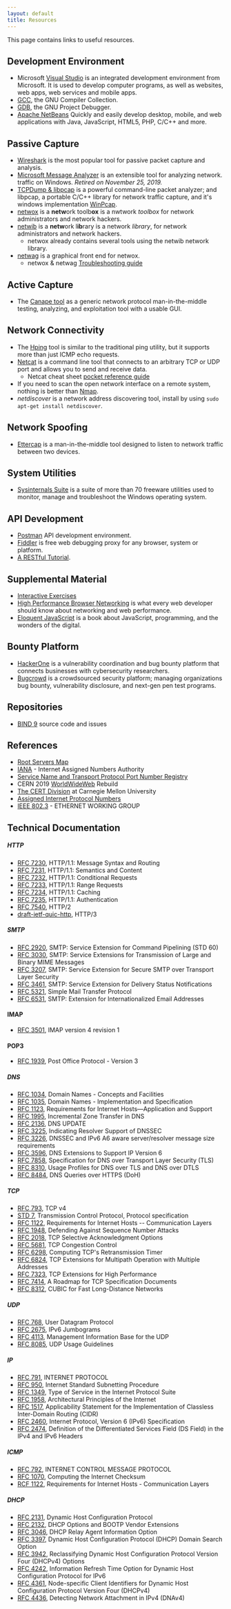 ```yaml
---
layout: default
title: Resources
---
```


This page contains links to useful resources.

Development Environment
------------------------------------
- Microsoft  [Visual Studio](https://visualstudio.microsoft.com/) is an integrated development environment from Microsoft. It is used to develop computer programs, as well as websites, web apps, web services and mobile apps.
- [GCC](https://gcc.gnu.org/), the GNU Compiler Collection.
- [GDB](https://www.gnu.org/software/gdb/), the GNU Project Debugger.
- [Apache NetBeans](https://netbeans.org/) Quickly and easily develop desktop, mobile, and web applications
with Java, JavaScript, HTML5, PHP, C/C++ and more.

Passive Capture
------------------------------------
- [Wireshark](https://www.wireshark.org/) is the most popular tool for passive packet capture and analysis.
- [Microsoft Message Analyzer](https://docs.microsoft.com/en-us/message-analyzer/microsoft-message-analyzer-operating-guide) is an extensible tool for analyzing network.
traffic on Windows. *Retired on November 25, 2019.*
- [TCPDump & libpcap](http://www.tcpdump.org/) is a powerful command-line packet analyzer; and libpcap, a portable C/C++ library for network traffic capture, and it's windows implementation [WinPcap](https://www.winpcap.org/).
- [netwox](http://www.cis.syr.edu/~wedu/Teaching/cis758/netw522/netwox-doc_html/) is a **netw**ork toolb**ox** is a nwtwork _toolbox_ for network administrators and network hackers.
- [netwib](http://www.cis.syr.edu/~wedu/seed/Labs/Lab_Setup/netw522/) is a <b>netw</b>ork l<b>ib</b>rary is a network _library_, for network administrators and network hackers.
  - netwox already contains several tools using the netwib network library.
- [netwag](http://www.cis.syr.edu/~wedu/seed/Labs/Lab_Setup/netw522/netwag-doc_html/) is a graphical front end for netwox.
  - netwox & netwag [Troubleshooting guide](docs\netwox.pdf)

Active Capture
------------------------------------
- The [Canape tool](https://github.com/ctxis/canape) as a generic network protocol man-in-the-middle testing, analyzing, and exploitation tool with a usable GUI.

Network Connectivity
------------------------------------
- The [Hping](http://www.hping.org/) tool is similar to the traditional ping utility, but it supports more than just ICMP echo requests.
- [Netcat](http://netcat.sourceforge.net/) is a command line tool that connects to an arbitrary TCP or UDP port and allows you to send and receive data.
  - Netcat cheat sheet [pocket reference guide](docs/netcat_cheat_sheet_v1.pdf)
- If you need to scan the open network interface on a remote system, nothing is better than [Nmap](https://nmap.org/).
- _netdiscover_ is a network address discovering tool, install by using `sudo apt-get install netdiscover`.

Network Spoofing
------------------------------------
- [Ettercap](https://www.ettercap-project.org/) is a man-in-the-middle tool designed to
listen to network traffic between two devices.

System Utilities
------------------------------------
- [Sysinternals Suite](https://docs.microsoft.com/en-us/sysinternals/) is a suite of more than 70 freeware utilities used to monitor, manage and troubleshoot the Windows operating system.

API Development
------------------------------------
- [Postman](https://www.getpostman.com/]) API development environment.
- [Fiddler](https://www.telerik.com/fiddler) is free web debugging proxy for any browser, system or platform.
- [A RESTful Tutorial](https://www.restapitutorial.com/).


Supplemental Material
------------------------------------
-  [Interactive Exercises](http://gaia.cs.umass.edu/kurose_ross/interactive/)
-  [High Performance Browser Networking](https://hpbn.co/) is what every web developer should know about networking and web performance.
-  [Eloquent JavaScript](https://eloquentjavascript.net/) is a book about JavaScript, programming, and the wonders of the digital.

Bounty Platform
-----------------------------------
- [HackerOne](https://www.hackerone.com/) is a vulnerability coordination and bug bounty platform that connects businesses with cybersecurity researchers.
- [Bugcrowd](https://www.bugcrowd.com/) is a crowdsourced security platform; managing organizations bug bounty, vulnerability disclosure, and next-gen pen test programs.

Repositories
-----------------------------------
 - [BIND 9](https://gitlab.isc.org/isc-projects/bind9) source code and issues

References
-----------------------------------
- [Root Servers Map](https://root-servers.org/)
- [IANA](https://www.iana.org/) - Internet Assigned Numbers Authority
- [Service Name and Transport Protocol Port Number Registry](https://www.iana.org/assignments/service-names-port-numbers/service-names-port-numbers.xhtml)
- CERN 2019 [WorldWideWeb](https://worldwideweb.cern.ch/browser/) Rebuild
- [The CERT Division](https://www.sei.cmu.edu/about/divisions/cert/index.cfm) at Carnegie Mellon University
- [Assigned Internet Protocol Numbers](https://www.iana.org/assignments/protocol-numbers/protocol-numbers.xhtml)
- [IEEE 802.3](http://www.ieee802.org/3/) - ETHERNET WORKING GROUP

Technical Documentation
-----------------------------------
##### HTTP
  - [RFC 7230](https://tools.ietf.org/html/rfc7230), HTTP/1.1: Message Syntax and Routing
  - [RFC 7231](https://tools.ietf.org/html/rfc7231), HTTP/1.1: Semantics and Content
  - [RFC 7232](https://tools.ietf.org/html/rfc7232), HTTP/1.1: Conditional Requests
  - [RFC 7233](https://tools.ietf.org/html/rfc7233), HTTP/1.1: Range Requests
  - [RFC 7234](https://tools.ietf.org/html/rfc7234), HTTP/1.1: Caching
  - [RFC 7235](https://tools.ietf.org/html/rfc7235), HTTP/1.1: Authentication
  - [RFC 7540](https://tools.ietf.org/html/rfc7540), HTTP/2
  - [draft-ietf-quic-http](https://tools.ietf.org/html/draft-ietf-quic-http-23), HTTP/3

##### SMTP
  - [RFC 2920](https://tools.ietf.org/html/rfc2920), SMTP: Service Extension for Command Pipelining (STD 60)
  - [RFC 3030](https://tools.ietf.org/html/rfc3030), SMTP: Service Extensions for Transmission of Large and Binary MIME Messages
  - [RFC 3207](https://tools.ietf.org/html/rfc3207), SMTP: Service Extension for Secure SMTP over Transport Layer Security
  - [RFC 3461](https://tools.ietf.org/html/rfc3461), SMTP: Service Extension for Delivery Status Notifications
  - [RFC 5321](https://tools.ietf.org/html/rfc5321), Simple Mail Transfer Protocol
  - [RFC 6531](https://tools.ietf.org/html/rfc6531), SMTP: Extension for Internationalized Email Addresses

#### IMAP
  - [RFC 3501](https://tools.ietf.org/html/rfc3501), IMAP version 4 revision 1

#### POP3
  - [RFC 1939](https://tools.ietf.org/html/rfc1939), Post Office Protocol - Version 3

##### DNS
  - [RFC 1034](https://tools.ietf.org/html/rfc1034), Domain Names - Concepts and Facilities
  - [RFC 1035](https://tools.ietf.org/html/rfc1035), Domain Names - Implementation and Specification
  - [RFC 1123](https://tools.ietf.org/html/rfc1123), Requirements for Internet Hosts—Application and Support
  - [RFC 1995](https://tools.ietf.org/html/rfc1995), Incremental Zone Transfer in DNS
  - [RFC 2136](https://tools.ietf.org/html/rfc2136), DNS UPDATE
  - [RFC 3225](https://tools.ietf.org/html/rfc3225), Indicating Resolver Support of DNSSEC
  - [RFC 3226](https://tools.ietf.org/html/rfc3226), DNSSEC and IPv6 A6 aware server/resolver message size requirements
  - [RFC 3596](https://tools.ietf.org/html/rfc3596), DNS Extensions to Support IP Version 6
  - [RFC 7858](https://tools.ietf.org/html/rfc7858), Specification for DNS over Transport Layer Security (TLS)
  - [RFC 8310](https://tools.ietf.org/html/rfc8310), Usage Profiles for DNS over TLS and DNS over DTLS
  - [RFC 8484](https://tools.ietf.org/html/rfc8484), DNS Queries over HTTPS (DoH)

##### TCP
  - [RFC 793](https://tools.ietf.org/html/rfc793), TCP v4
  - [STD 7](https://tools.ietf.org/html/std7), Transmission Control Protocol, Protocol specification
  - [RFC 1122](https://tools.ietf.org/html/rfc1122), Requirements for Internet Hosts -- Communication Layers
  - [RFC 1948](https://tools.ietf.org/html/rfc1948), Defending Against Sequence Number Attacks
  - [RFC 2018](https://tools.ietf.org/html/rfc2018), TCP Selective Acknowledgment Options
  - [RFC 5681](https://tools.ietf.org/html/rfc5681), TCP Congestion Control
  - [RFC 6298](https://tools.ietf.org/html/rfc6298), Computing TCP's Retransmission Timer
  - [RFC 6824](https://tools.ietf.org/html/rfc6824), TCP Extensions for Multipath Operation with Multiple Addresses
  - [RFC 7323](https://tools.ietf.org/html/rfc7323), TCP Extensions for High Performance
  - [RFC 7414](https://tools.ietf.org/html/rfc7414), A Roadmap for TCP Specification Documents
  - [RFC 8312](https://tools.ietf.org/html/rfc8312), CUBIC for Fast Long-Distance Networks

##### UDP
  - [RFC 768](https://tools.ietf.org/html/rfc768), User Datagram Protocol
  - [RFC 2675](https://tools.ietf.org/html/rfc2675), IPv6 Jumbograms
  - [RFC 4113](https://tools.ietf.org/html/rfc4113), Management Information Base for the UDP
  - [RFC 8085](https://tools.ietf.org/html/rfc8085), UDP Usage Guidelines

##### IP
  - [RFC 791](https://tools.ietf.org/html/rfc791),  INTERNET PROTOCOL
  - [RFC 950](https://tools.ietf.org/html/rfc950), Internet Standard Subnetting Procedure
  - [RFC 1349](https://tools.ietf.org/html/rfc1349), Type of Service in the Internet Protocol Suite
  - [RFC 1958](https://tools.ietf.org/html/rfc1958), Architectural Principles of the Internet
  - [RFC 1517](https://tools.ietf.org/html/rfc1517), Applicability Statement for the Implementation of Classless Inter-Domain Routing (CIDR)
  - [RFC 2460](https://tools.ietf.org/html/rfc2460), Internet Protocol, Version 6 (IPv6) Specification
  - [RFC 2474](https://tools.ietf.org/html/rfc2474), Definition of the Differentiated Services Field (DS Field) in the IPv4 and IPv6 Headers

##### ICMP
  - [RFC 792](https://tools.ietf.org/html/rfc792), INTERNET CONTROL MESSAGE PROTOCOL
  - [RFC 1070](https://tools.ietf.org/html/rfc1071), Computing the Internet Checksum
  - [RCF 1122](https://tools.ietf.org/html/rfc1122), Requirements for Internet Hosts - Communication Layers

##### DHCP
  - [RFC 2131](https://tools.ietf.org/html/rfc2131), Dynamic Host Configuration Protocol
  - [RFC 2132](https://tools.ietf.org/html/rfc2132), DHCP Options and BOOTP Vendor Extensions
  - [RFC 3046](https://tools.ietf.org/html/rfc3046), DHCP Relay Agent Information Option
  - [RFC 3397](https://tools.ietf.org/html/rfc3346), Dynamic Host Configuration Protocol (DHCP) Domain Search Option
  - [RFC 3942](https://tools.ietf.org/html/rfc3942), Reclassifying Dynamic Host Configuration Protocol Version Four (DHCPv4) Options
  - [RFC 4242](https://tools.ietf.org/html/rfc4242), Information Refresh Time Option for Dynamic Host Configuration Protocol for IPv6
  - [RFC 4361](https://tools.ietf.org/html/rfc4361), Node-specific Client Identifiers for Dynamic Host Configuration Protocol Version Four (DHCPv4)
  - [RFC 4436](https://tools.ietf.org/html/rfc4436), Detecting Network Attachment in IPv4 (DNAv4)
